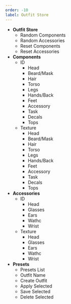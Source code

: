 ```yaml
---
order: -10
label: Outfit Store
---
```


* **Outfit Store**
    * Random Components
    * Random Accessories
    * Reset Components
    * Reset Accessories
* **Components**
    * ID
        * Head
        * Beard/Mask
        * Hair
        * Torso
        * Legs
        * Hands/Back
        * Feet
        * Accessory
        * Task
        * Decals
        * Tops
    * Texture
        * Head
        * Beard/Mask
        * Hair
        * Torso
        * Legs
        * Hands/Back
        * Feet
        * Accessory
        * Task
        * Decals
        * Tops
* **Accessories**
    * ID
        * Head
        * Glasses
        * Ears
        * Wathc
        * Wrist
    * Texture
        * Head
        * Glasses
        * Ears
        * Wathc
        * Wrist
* **Presets**
    * Presets List
    * Outfit Name
    * Create Outfit
    * Apply Selected
    * Save Selected
    * Delete Selected